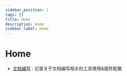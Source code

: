 ```yaml
---
sidebar_position: 1
tags: []
title: Home
description: Home
sidebar_label: Home
---
```

# Home
- [文档编写](./文档编写.md) : 记录关于文档编写相关的工具使用&插件配置
